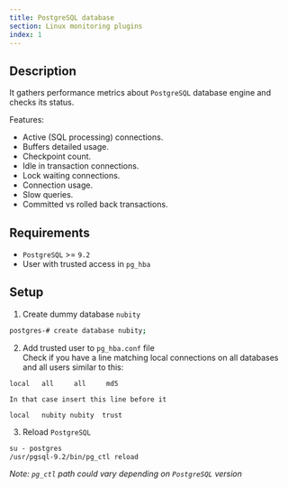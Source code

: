 ```yaml
---
title: PostgreSQL database
section: Linux monitoring plugins
index: 1
---
```


## Description

It gathers performance metrics about `PostgreSQL` database engine and checks its status.

Features:

*   Active (SQL processing) connections.
*   Buffers detailed usage.
*   Checkpoint count.
*   Idle in transaction connections.
*   Lock waiting connections.
*   Connection usage.
*   Slow queries.
*   Committed vs rolled back transactions.

## Requirements

*   `PostgreSQL` >= `9.2`
*   User with trusted access in `pg_hba`

## Setup

1.  Create dummy database `nubity`
```bash
postgres-# create database nubity;
```

2.  Add trusted user to `pg_hba.conf` file  
    Check if you have a line matching local connections on all databases and all users similar to this:
```
local   all     all     md5
```

    In that case insert this line before it
```
local   nubity nubity  trust
```

3.  Reload `PostgreSQL`
```bash
su - postgres
/usr/pgsql-9.2/bin/pg_ctl reload
```
_Note: `pg_ctl` path could vary depending on `PostgreSQL` version_
